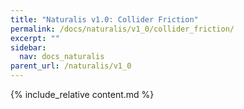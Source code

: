```yaml
---
title: "Naturalis v1.0: Collider Friction"
permalink: /docs/naturalis/v1_0/collider_friction/
excerpt: ""
sidebar:
  nav: docs_naturalis
parent_url: /naturalis/v1_0
---
```


{% include_relative content.md %}
